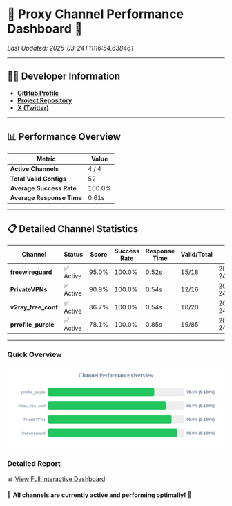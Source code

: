 # 🌟 Proxy Channel Performance Dashboard 🌟

_Last Updated: 2025-03-24T11:16:54.638461_

---

## 👩‍💻 Developer Information

- **[GitHub Profile](https://github.com/4n0nymou3)**  
- **[Project Repository](https://github.com/4n0nymou3/multi-proxy-config-fetcher)**  
- **[X (Twitter)](https://x.com/4n0nymou3)**  

---

## 📊 Performance Overview

| Metric                | Value       |
|-----------------------|-------------|
| **Active Channels**   | 4 / 4       |
| **Total Valid Configs** | 52          |
| **Average Success Rate** | 100.0%      |
| **Average Response Time** | 0.61s       |

---

## 📋 Detailed Channel Statistics

| Channel          | Status     | Score  | Success Rate | Response Time | Valid/Total | Last Success               |
|------------------|------------|--------|--------------|---------------|-------------|----------------------------|
| **freewireguard**  | ✅ Active  | 95.0%  | 100.0% | 0.52s         | 15/18       | 2025-03-24T11:16:54.636687 |
| **PrivateVPNs**  | ✅ Active  | 90.9%  | 100.0% | 0.54s         | 12/16       | 2025-03-24T11:16:54.087885 |
| **v2ray_free_conf**  | ✅ Active  | 86.7%  | 100.0% | 0.54s         | 10/20       | 2025-03-24T11:16:53.518435 |
| **prrofile_purple**  | ✅ Active  | 78.1%  | 100.0% | 0.85s         | 15/85       | 2025-03-24T11:16:52.916801 |

---

### Quick Overview
<div align="center">
  <a href="https://raw.githubusercontent.com/nullluser/NullRepo/refs/heads/main/assets/channel_stats_chart.svg">
    <img src="https://raw.githubusercontent.com/nullluser/NullRepo/refs/heads/main/assets/channel_stats_chart.svg" alt="Source Performance Statistics" width="800">
  </a>
</div>

### Detailed Report
📊 [View Full Interactive Dashboard](https://htmlpreview.github.io/?https://github.com/nullluser/NullRepo/blob/main/assets/performance_report.html)

🎉 **All channels are currently active and performing optimally!** 🎉
